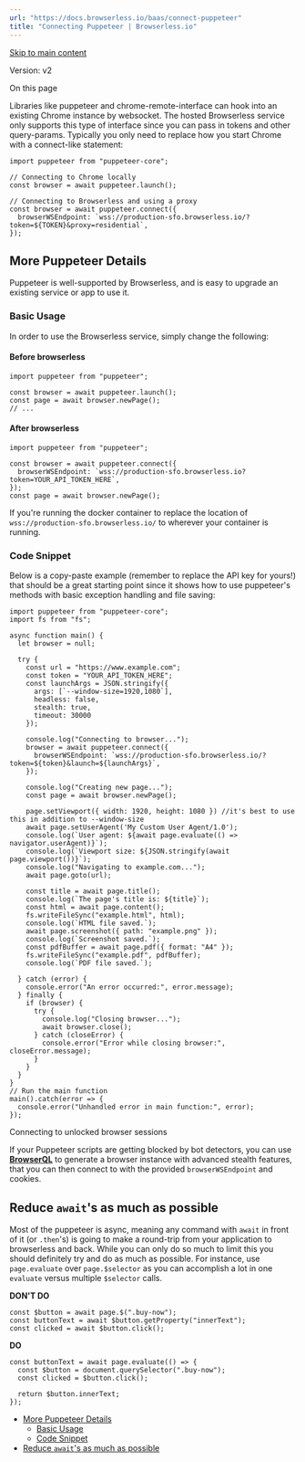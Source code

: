 ```yaml
---
url: "https://docs.browserless.io/baas/connect-puppeteer"
title: "Connecting Puppeteer | Browserless.io"
---
```


[Skip to main content](https://docs.browserless.io/baas/connect-puppeteer#__docusaurus_skipToContent_fallback)

Version: v2

On this page

Libraries like puppeteer and chrome-remote-interface can hook into an existing Chrome instance by websocket. The hosted Browserless service only supports this type of interface since you can pass in tokens and other query-params. Typically you only need to replace how you start Chrome with a connect-like statement:

```codeBlockLines_p187
import puppeteer from "puppeteer-core";

// Connecting to Chrome locally
const browser = await puppeteer.launch();

// Connecting to Browserless and using a proxy
const browser = await puppeteer.connect({
  browserWSEndpoint: `wss://production-sfo.browserless.io/?token=${TOKEN}&proxy=residential`,
});

```

## More Puppeteer Details [​](https://docs.browserless.io/baas/connect-puppeteer\#more-puppeteer-details "Direct link to More Puppeteer Details")

Puppeteer is well-supported by Browserless, and is easy to upgrade an existing service or app to use it.

### Basic Usage [​](https://docs.browserless.io/baas/connect-puppeteer\#basic-usage "Direct link to Basic Usage")

In order to use the Browserless service, simply change the following:

#### Before browserless [​](https://docs.browserless.io/baas/connect-puppeteer\#before-browserless "Direct link to Before browserless")

```codeBlockLines_p187
import puppeteer from "puppeteer";

const browser = await puppeteer.launch();
const page = await browser.newPage();
// ...

```

#### After browserless [​](https://docs.browserless.io/baas/connect-puppeteer\#after-browserless "Direct link to After browserless")

```codeBlockLines_p187
import puppeteer from "puppeteer";

const browser = await puppeteer.connect({
  browserWSEndpoint: `wss://production-sfo.browserless.io?token=YOUR_API_TOKEN_HERE`,
});
const page = await browser.newPage();

```

If you're running the docker container to replace the location of `wss://production-sfo.browserless.io/` to wherever your container is running.

### Code Snippet [​](https://docs.browserless.io/baas/connect-puppeteer\#code-snippet "Direct link to Code Snippet")

Below is a copy-paste example (remember to replace the API key for yours!) that should be a great starting point since it shows how to use puppeteer's methods with basic exception handling and file saving:

```codeBlockLines_p187
import puppeteer from "puppeteer-core";
import fs from "fs";

async function main() {
  let browser = null;

  try {
    const url = "https://www.example.com";
    const token = "YOUR_API_TOKEN_HERE";
    const launchArgs = JSON.stringify({
      args: [`--window-size=1920,1080`],
      headless: false,
      stealth: true,
      timeout: 30000
    });

    console.log("Connecting to browser...");
    browser = await puppeteer.connect({
      browserWSEndpoint: `wss://production-sfo.browserless.io/?token=${token}&launch=${launchArgs}`,
    });

    console.log("Creating new page...");
    const page = await browser.newPage();

    page.setViewport({ width: 1920, height: 1080 }) //it's best to use this in addition to --window-size
    await page.setUserAgent('My Custom User Agent/1.0');
    console.log(`User agent: ${await page.evaluate(() => navigator.userAgent)}`);
    console.log(`Viewport size: ${JSON.stringify(await page.viewport())}`);
    console.log("Navigating to example.com...");
    await page.goto(url);

    const title = await page.title();
    console.log(`The page's title is: ${title}`);
    const html = await page.content();
    fs.writeFileSync("example.html", html);
    console.log(`HTML file saved.`);
    await page.screenshot({ path: "example.png" });
    console.log(`Screenshot saved.`);
    const pdfBuffer = await page.pdf({ format: "A4" });
    fs.writeFileSync("example.pdf", pdfBuffer);
    console.log(`PDF file saved.`);

  } catch (error) {
    console.error("An error occurred:", error.message);
  } finally {
    if (browser) {
      try {
        console.log("Closing browser...");
        await browser.close();
      } catch (closeError) {
        console.error("Error while closing browser:", closeError.message);
      }
    }
  }
}
// Run the main function
main().catch(error => {
  console.error("Unhandled error in main function:", error);
});

```

Connecting to unlocked browser sessions

If your Puppeteer scripts are getting blocked by bot detectors, you can use [**BrowserQL**](https://docs.browserless.io/browserql/start) to generate a browser instance with advanced stealth features, that you can then connect to with the provided `browserWSEndpoint` and cookies.

## Reduce `await`'s as much as possible [​](https://docs.browserless.io/baas/connect-puppeteer\#reduce-awaits-as-much-as-possible "Direct link to reduce-awaits-as-much-as-possible")

Most of the puppeteer is async, meaning any command with `await` in front of it (or `.then`'s) is going to make a round-trip from your application to browserless and back. While you can only do so much to limit this you should definitely try and do as much as possible. For instance, use `page.evaluate` over `page.$selector` as you can accomplish a lot in one `evaluate` versus multiple `$selector` calls.

**DON'T DO**

```codeBlockLines_p187
const $button = await page.$(".buy-now");
const buttonText = await $button.getProperty("innerText");
const clicked = await $button.click();

```

**DO**

```codeBlockLines_p187
const buttonText = await page.evaluate(() => {
  const $button = document.querySelector(".buy-now");
  const clicked = $button.click();

  return $button.innerText;
});

```

- [More Puppeteer Details](https://docs.browserless.io/baas/connect-puppeteer#more-puppeteer-details)
  - [Basic Usage](https://docs.browserless.io/baas/connect-puppeteer#basic-usage)
  - [Code Snippet](https://docs.browserless.io/baas/connect-puppeteer#code-snippet)
- [Reduce `await`'s as much as possible](https://docs.browserless.io/baas/connect-puppeteer#reduce-awaits-as-much-as-possible)